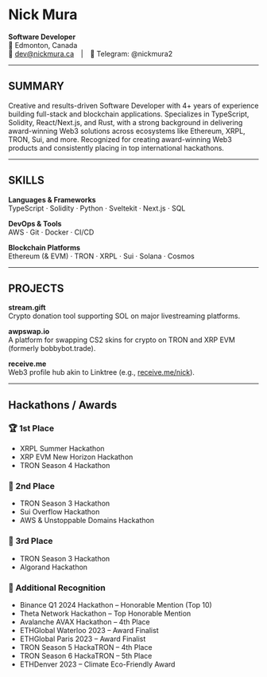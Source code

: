 # Nick Mura  
**Software Developer**  
📍 Edmonton, Canada  
📧 dev@nickmura.ca | 💬 Telegram: @nickmura2  

---

## SUMMARY  
Creative and results-driven Software Developer with 4+ years of experience building full-stack and blockchain applications. Specializes in TypeScript, Solidity, React/Next.js, and Rust, with a strong background in delivering award-winning Web3 solutions across ecosystems like Ethereum, XRPL, TRON, Sui, and more. Recognized for creating award-winning Web3 products and consistently placing in top international hackathons.

---

## SKILLS  

**Languages & Frameworks**  
TypeScript · Solidity · Python · Sveltekit · Next.js · SQL  

**DevOps & Tools**  
AWS · Git · Docker · CI/CD  

**Blockchain Platforms**  
Ethereum (& EVM) · TRON · XRPL · Sui ·  Solana · Cosmos 

---

## PROJECTS  

**stream.gift**  
Crypto donation tool supporting SOL on major livestreaming platforms.

**awpswap.io**  
A platform for swapping CS2 skins for crypto on TRON and XRP EVM (formerly bobbybot.trade).

**receive.me**  
Web3 profile hub akin to Linktree (e.g., [receive.me/nick](https://receive.me/nick)).

---

## Hackathons / Awards 

### 🏆 1st Place  
- XRPL Summer Hackathon  
- XRP EVM New Horizon Hackathon  
- TRON Season 4 Hackathon  

### 🥈 2nd Place  
- TRON Season 3 Hackathon  
- Sui Overflow Hackathon  
- AWS & Unstoppable Domains Hackathon  

### 🥉 3rd Place  
- TRON Season 3 Hackathon  
- Algorand Hackathon

### 🏅 Additional Recognition  
- Binance Q1 2024 Hackathon – Honorable Mention (Top 10)  
- Theta Network Hackathon – Top Honorable Mention 
- Avalanche AVAX Hackathon – 4th Place  
- ETHGlobal Waterloo 2023 – Award Finalist  
- ETHGlobal Paris 2023 – Award Finalist  
- TRON Season 5 HackaTRON – 4th Place  
- TRON Season 6 HackaTRON – 5th Place  
- ETHDenver 2023 – Climate Eco-Friendly Award  
